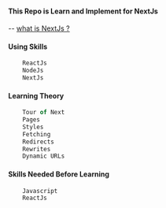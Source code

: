 #### This Repo is Learn and Implement for NextJs

-- [what is NextJs ?](https://nextjs.org/)

#### Using Skills
```js
    ReactJs
    NodeJs
    NextJs
```

#### Learning Theory 
```js
    Tour of Next
    Pages
    Styles
    Fetching
    Redirects
    Rewrites
    Dynamic URLs
```

#### Skills Needed Before Learning
```js
    Javascript
    ReactJs
```